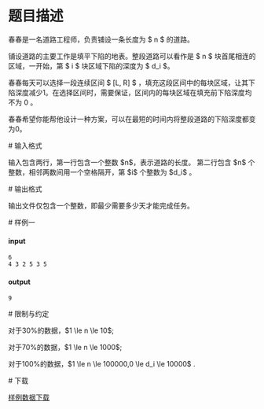 # 题目描述

<p>春春是一名道路工程师，负责铺设一条长度为 $ n $ 的道路。</p>
<p>铺设道路的主要工作是填平下陷的地表。整段道路可以看作是 $ n $ 块首尾相连的区域，一开始，第 $ i $ 块区域下陷的深度为 $ d_i $。</p>
<p>春春每天可以选择一段连续区间 $ [L, R] $ ，填充这段区间中的每块区域，让其下陷深度减少1。在选择区间时，需要保证，区间内的每块区域在填充前下陷深度均不为 0 。</p>
<p>春春希望你能帮他设计一种方案，可以在最短的时间内将整段道路的下陷深度都变为0。</p>
# 输入格式


<p>输入包含两行，第一行包含一个整数 $n$，表示道路的长度。 第二行包含 $n$ 个整数，相邻两数间用一个空格隔开，第 $i$ 个整数为 $d_i$ 。</p>
# 输出格式


<p>输出文件仅包含一个整数，即最少需要多少天才能完成任务。</p>
# 样例一


<h4>input</h4>
<pre><code>6
4 3 2 5 3 5</code></pre>
<h4>output</h4>
<pre><code>9</code></pre>
# 限制与约定


<p>对于30%的数据，$1 \le n \le 10$;</p>
<p>对于70%的数据，$1 \le n \le 1000$; </p>
<p>对于100%的数据，$1 \le n \le 100000,0 \le d_i \le 10000$ .</p>
# 下载


<p><a href="/download.php?type=problem&amp;id=436">样例数据下载</a></p>
